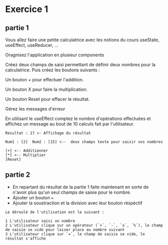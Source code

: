 # Exercice 1

## partie 1

Vous allez faire une petite calculatrice avec les notions du cours useState, useEffect, useReducer, ...

Oragnisez l'application en plusieur components

Créez deux champs de saisi permettant de définir deux nombres pour la calculatrice. Puis créez les boutons suivants :

Un bouton + pour effectuer l'addition.

Un bouton X pour faire la multiplication.

Un bouton Reset pour effacer le résultat.

Gérez les messages d'erreur

En utilisant le useEffect comptez le nombre d'opérations effectuées et affichez un message au bout de 10 calculs fait par l'utilisateur.


```
Resultat : 17 <- Affichage du résultat

Num1 : [2]  Num2 : [15] <--  deux champs texte pour saisir vos nombres

[+] <-- Additionner
[*] <-- Multiplier
[Reset]
```

## partie 2

- En repartant du résultat de la partie 1 faite maintenant en sorte de n'avoir plus qu'un seul champs de saisie pour le nombre.
- Ajouter un bouton `=`
- Ajouter la soustraction et la division avec leur bouton réspéctif

```
Le déroulé de l'utilisation est le suivant : 

1 L'utilisateur saisi un nombre
2 L'utilisateur clique sur un opérateur (`+`, `-`, `x`, `%`), le champ de saisie se vide pour laiser place au nombre suivant
3 L'utilisateur clique sur `=`, le champ de saisie se vide, le résultat s'affiche
```